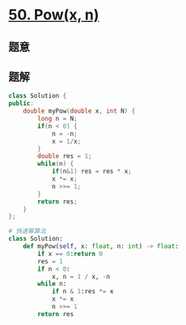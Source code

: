 #  [50. Pow(x, n)](https://leetcode-cn.com/problems/powx-n/)

## 题意



## 题解



```c++
class Solution {
public:
    double myPow(double x, int N) {
        long n = N;
        if(n < 0) {
            n = -n;
            x = 1/x;
        }
        double res = 1;
        while(n) {
            if(n&1) res = res * x;
            x *= x;
            n >>= 1;
        }
        return res;
    }
};
```



```python
# 快速幂算法
class Solution:
    def myPow(self, x: float, n: int) -> float:
        if x == 0:return 0
        res = 1
        if n < 0:
            x, n = 1 / x, -n
        while n:
            if n & 1:res *= x
            x *= x
            n >>= 1
        return res
```

